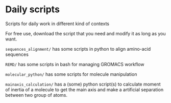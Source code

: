 # Daily scripts

Scripts for daily work in different kind of contexts

For free use, download the script that you need and modify it as long as you want.

`sequences_alignment/` has some scripts in python to align amino-acid sequences

`REMD/` has some scripts in bash for managing GROMACS workflow

`molecular_python/` has some scripts for molecule manipulation

`mainaxis_calculation/` has a (some) python script(s) to calculate moment of inertia of
a molecule to get the main axis and make a artificial separation between two group
of atoms.
